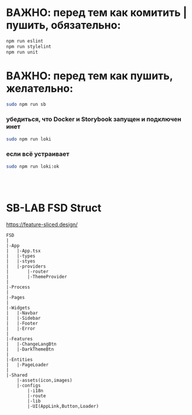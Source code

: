 # ВАЖНО: перед тем как комитить | пушить, обязательно:

```bash
npm run eslint
npm run stylelint
npm run unit
```

# ВАЖНО: перед тем как пушить, желательно:

```bash
sudo npm run sb
```

### убедиться, что Docker и Storybook запущен и подключен инет

```bash
sudo npm run loki
```

### если всё устраивает

```bash
sudo npm run loki:ok
```

<br><br>

# SB-LAB FSD Struct

https://feature-sliced.design/

```
FSD
|
|-App
|	|-App.tsx
|	|-types
|	|-styes
|	|-providers
|		|-router
|		|-ThemeProvider
|
|-Process
|
|-Pages
|
|-Widgets
|	|-Navbar
|	|-Sidebar
|	|-Footer
|	|-Error
|
|-Features
|	|-ChangeLangBtn
|	|-DarkThemeBtn
|
|-Entities
|	|-PageLoader
|
|-Shared
	|-assets(icon,images)
	|-configs
		|-i18n
		|-route
		|-lib
		|-UI(AppLink,Button,Loader)
```
